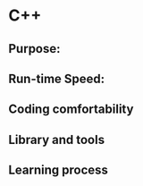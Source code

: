 # C++



## Purpose:


## Run-time Speed:


## Coding comfortability


## Library and tools



## Learning process
